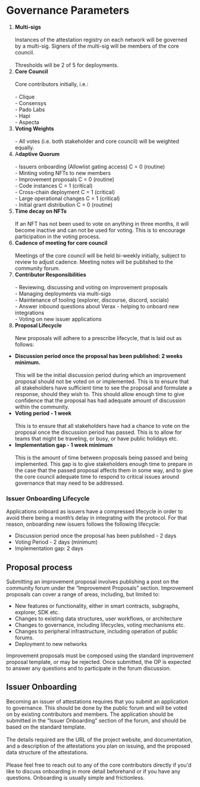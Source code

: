 # Governance Parameters

1. **Multi-sigs**\
   \
   Instances of the attestation registry on each network will be governed by a multi-sig. Signers of the multi-sig will be members of the core council.\
   \
   Thresholds will be 2 of 5 for deployments.
2. **Core Council**\
   \
   Core contributors initially, i.e.:\
   \
   \- Clique\
   \- Consensys\
   \- Pado Labs\
   \- Hapi\
   \- Aspecta
3. **Voting Weights**\
   \
   \- All votes (i.e. both stakeholder and core council) will be weighted equally.
4. A**daptive Quorum**\
   \
   \- Issuers onboarding (Allowlist gating access) C = 0 (routine)\
   \- Minting voting NFTs to new members\
   \- Improvement proposals C = 0 (routine)\
   \- Code instances C = 1 (critical)\
   \- Cross-chain deployment C = 1 (critical)\
   \- Large operational changes C = 1 (critical)\
   \- Initial grant distribution C = 0 (routine)
5. **Time decay on NFTs**\
   \
   If an NFT has not been used to vote on anything in three months, it will become inactive and can not be used for voting. This is to encourage participation in the voting process.&#x20;
6. **Cadence of meeting for core council**\
   \
   Meetings of the core council will be held bi-weekly initially, subject to review to adjust cadence. Meeting notes will be published to the community forum.
7. **Contributor Responsibilities**\
   \
   \- Reviewing, discussing and voting on improvement proposals\
   \- Managing deployments via multi-sigs\
   \- Maintenance of tooling (explorer, discourse, discord, socials)\
   \- Answer inbound questions about Verax - helping to onboard new integrations\
   \- Voting on new issuer applications
8. **Proposal Lifecycle**\
   \
   New proposals will adhere to a prescribe lifecycle, that is laid out as follows:

* **Discussion period once the proposal has been published: 2 weeks minimum.**\
  \
  This will be the initial discussion period during which an improvement proposal should not be voted on or implemented. This is to ensure that all stakeholders have sufficient time to see the proposal and formulate a response, should they wish to. This should allow enough time to give confidence that the proposal has had adequate amount of discussion within the community.
* **Voting period - 1 week**\
  \
  This is to ensure that all stakeholders have had a chance to vote on the proposal once the discussion period has passed. This is to allow for teams that might be traveling, or busy, or have public holidays etc.
* **Implementation gap - 1 week minimum**\
  \
  This is the amount of time between proposals being passed and being implemented. This gap is to give stakeholders enough time to prepare in the case that the passed proposal affects them in some way, and to give the core council adequate time to respond to critical issues around governance that may need to be addressed.

### Issuer Onboarding Lifecycle

Applications onboard as issuers have a compressed lifecycle in order to avoid there being a month’s delay in integrating with the protocol. For that reason, onboarding new issuers follows the following lifecycle:

* Discussion period once the proposal has been published - 2 days
* Voting Period - 2 days (minimum)
* Implementation gap: 2 days

## Proposal process

Submitting an improvement proposal involves publishing a post on the community forum under the “Improvement Proposals” section. Improvement proposals can cover a range of areas, including, but limited to:

* New features or functionality, either in smart contracts, subgraphs, explorer, SDK etc.
* Changes to existing data structures, user workflows, or architecture
* Changes to governance, including lifecycles, voting mechanisms etc.
* Changes to peripheral infrastructure, including operation of public forums.
* Deployment to new networks

Improvement proposals must be composed using the standard improvement proposal template, or may be rejected. Once submitted, the OP is expected to answer any questions and to participate in the forum discussion.

## Issuer Onboarding

Becoming an issuer of attestations requires that you submit an application to governance. This should be done by the public forum and will be voted on by existing contributors and members. The application should be submitted in the “Issuer Onboarding” section of the forum, and should be based on the standard template.\
\
The details required are the URL of the project website, and documentation, and a description of the attestations you plan on issuing, and the proposed data structure of the attestations.\
\
Please feel free to reach out to any of the core contributors directly if you'd like to discuss onboarding in more detail beforehand or if you have any questions. Onboarding is usually simple and frictionless.
